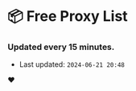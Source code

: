 # :package: Free Proxy List
### Updated every 15 minutes.

- Last updated: `2024-06-21 20:48`

:heart:
